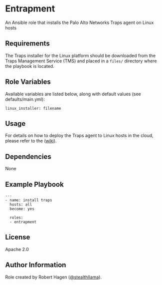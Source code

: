 
Entrapment
=========

An Ansible role that installs the Palo Alto Networks Traps agent on Linux hosts

Requirements
------------
The Traps installer for the Linux platform should be downloaded from the Traps Management Service (TMS) and placed in a `files/` directory where the playbook is located.

Role Variables
--------------
Available variables are listed below, along with default values (see defaults/main.yml):
```
linux_installer: filename
```

Usage
-----
For details on how to deploy the Traps agent to Linux hosts in the cloud, please refer to the ([wiki](https://github.com/stealthllama/ansible-role-entrapment/wiki)).

Dependencies
------------
None

Example Playbook
----------------
```
---
- name: install traps
  hosts: all
  become: yes

  roles:
  - entrapment
```

License
-------

Apache 2.0

Author Information
------------------

Role created by Robert Hagen ([@stealthllama](https://github.com/stealthllama)).
